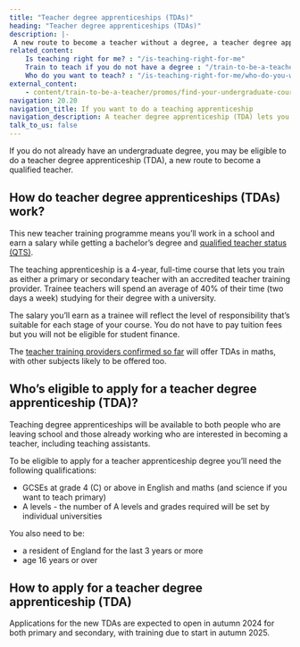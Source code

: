 ```yaml
---
title: "Teacher degree apprenticeships (TDAs)"
heading: "Teacher degree apprenticeships (TDAs)"
description: |-
 A new route to become a teacher without a degree, a teacher degree apprenticeship (TDA) lets you work at a school while you qualify as a teacher.
related_content:
    Is teaching right for me? : "/is-teaching-right-for-me"
    Train to teach if you do not have a degree : "/train-to-be-a-teacher/if-you-dont-have-a-degree"
    Who do you want to teach? : "/is-teaching-right-for-me/who-do-you-want-to-teach"
external_content:
    - content/train-to-be-a-teacher/promos/find-your-undergraduate-course
navigation: 20.20
navigation_title: If you want to do a teaching apprenticeship
navigation_description: A teacher degree apprenticeship (TDA) lets you work at a school and earn a salary while getting a degree and qualified teacher status (QTS).
talk_to_us: false
---
```

If you do not already have an undergraduate degree, you may be eligible to do a teacher degree apprenticeship (TDA), a new route to become a qualified teacher.

##  How do teacher degree apprenticeships (TDAs) work?
This new teacher training programme means you’ll work in a school and earn a salary while getting a bachelor’s degree and [qualified teacher status (QTS)](/train-to-be-a-teacher/what-is-qts).
 
The teaching apprenticeship is a 4-year, full-time course that lets you train as either a primary or secondary teacher with an accredited teacher training provider. Trainee teachers will spend an average of 40% of their time (two days a week) studying for their degree with a university.

The salary you’ll earn as a trainee will reflect the level of responsibility that’s suitable for each stage of your course. You do not have to pay tuition fees but you will not be eligible for student finance.

The [teacher training providers confirmed so far](https://www.gov.uk/government/publications/secondary-maths-teacher-degree-apprenticeship-funding-pilot-providers?) will offer TDAs in maths, with other subjects likely to be offered too.

## Who’s eligible to apply for a teacher degree apprenticeship (TDA)?
Teaching degree apprenticeships will be available to both people who are leaving school and those already working who are interested in becoming a teacher, including teaching assistants.

To be eligible to apply for a teacher apprenticeship degree you’ll need the following qualifications:

* GCSEs at grade 4 (C) or above in English and maths (and science if you want to teach primary)
* A levels - the number of A levels and grades required will be set by individual universities

You also need to be:

* a resident of England for the last 3 years or more
* age 16 years or over 

## How to apply for a teacher degree apprenticeship (TDA)
Applications for the new TDAs are expected to open in autumn 2024 for both primary and secondary, with training due to start in autumn 2025.